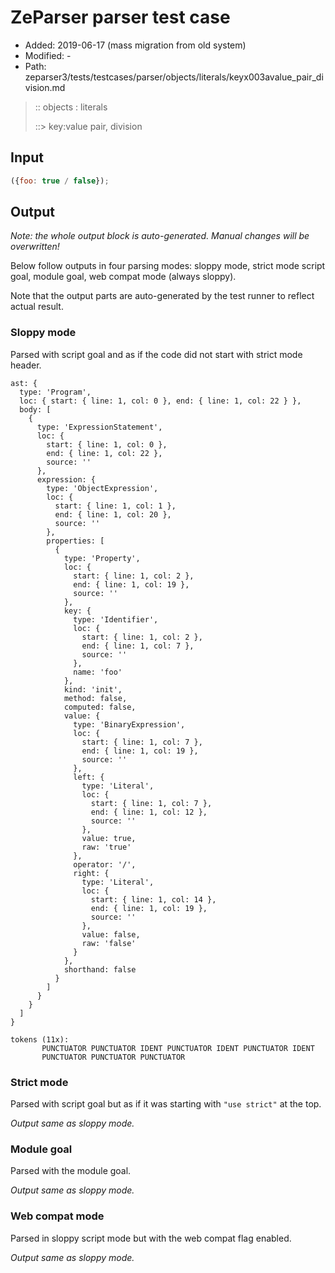 # ZeParser parser test case

- Added: 2019-06-17 (mass migration from old system)
- Modified: -
- Path: zeparser3/tests/testcases/parser/objects/literals/keyx003avalue_pair_division.md

> :: objects : literals
>
> ::> key:value pair, division

## Input

`````js
({foo: true / false});
`````

## Output

_Note: the whole output block is auto-generated. Manual changes will be overwritten!_

Below follow outputs in four parsing modes: sloppy mode, strict mode script goal, module goal, web compat mode (always sloppy).

Note that the output parts are auto-generated by the test runner to reflect actual result.

### Sloppy mode

Parsed with script goal and as if the code did not start with strict mode header.

`````
ast: {
  type: 'Program',
  loc: { start: { line: 1, col: 0 }, end: { line: 1, col: 22 } },
  body: [
    {
      type: 'ExpressionStatement',
      loc: {
        start: { line: 1, col: 0 },
        end: { line: 1, col: 22 },
        source: ''
      },
      expression: {
        type: 'ObjectExpression',
        loc: {
          start: { line: 1, col: 1 },
          end: { line: 1, col: 20 },
          source: ''
        },
        properties: [
          {
            type: 'Property',
            loc: {
              start: { line: 1, col: 2 },
              end: { line: 1, col: 19 },
              source: ''
            },
            key: {
              type: 'Identifier',
              loc: {
                start: { line: 1, col: 2 },
                end: { line: 1, col: 7 },
                source: ''
              },
              name: 'foo'
            },
            kind: 'init',
            method: false,
            computed: false,
            value: {
              type: 'BinaryExpression',
              loc: {
                start: { line: 1, col: 7 },
                end: { line: 1, col: 19 },
                source: ''
              },
              left: {
                type: 'Literal',
                loc: {
                  start: { line: 1, col: 7 },
                  end: { line: 1, col: 12 },
                  source: ''
                },
                value: true,
                raw: 'true'
              },
              operator: '/',
              right: {
                type: 'Literal',
                loc: {
                  start: { line: 1, col: 14 },
                  end: { line: 1, col: 19 },
                  source: ''
                },
                value: false,
                raw: 'false'
              }
            },
            shorthand: false
          }
        ]
      }
    }
  ]
}

tokens (11x):
       PUNCTUATOR PUNCTUATOR IDENT PUNCTUATOR IDENT PUNCTUATOR IDENT
       PUNCTUATOR PUNCTUATOR PUNCTUATOR
`````

### Strict mode

Parsed with script goal but as if it was starting with `"use strict"` at the top.

_Output same as sloppy mode._

### Module goal

Parsed with the module goal.

_Output same as sloppy mode._

### Web compat mode

Parsed in sloppy script mode but with the web compat flag enabled.

_Output same as sloppy mode._
